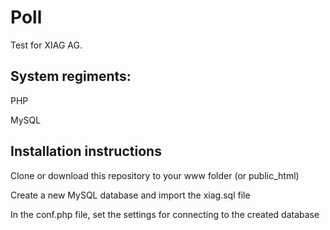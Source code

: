 # Poll
Test for XIAG AG.

## System regiments:
PHP

MySQL

## Installation instructions
Clone or download this repository to your www folder (or public_html)

Create a new MySQL database and import the xiag.sql file

In the conf.php file, set the settings for connecting to the created database
